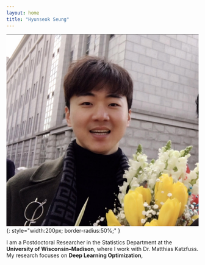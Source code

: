 ```yaml
---
layout: home
title: "Hyunseok Seung"
---
```


![Hyunseok Seung](assets/images/profile.jpg){: style="width:200px; border-radius:50%;" }

I am a Postdoctoral Researcher in the Statistics Department at the **University of Wisconsin–Madison**, where I work with Dr. Matthias Katzfuss.
My research focuses on **Deep Learning Optimization**,
